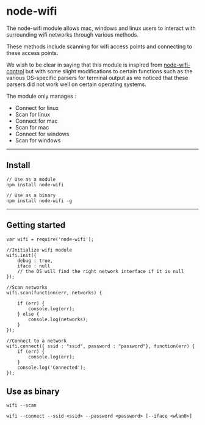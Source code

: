 
node-wifi
===================


The node-wifi module allows mac, windows and linux users to interact with surrounding wifi networks through various methods.

These methods include scanning for wifi access points and connecting to these access points.

We wish to be clear in saying that this module is inspired from [node-wifi-control](https://github.com/msolters/wifi-control-node) but with some slight modifications to certain functions such as the various OS-specific parsers for terminal output as we noticed that these parsers did not work well on certain operating systems.


The module only manages :

* Connect for linux
* Scan for linux
* Connect for mac
* Scan for mac
* Connect for windows
* Scan for windows


----------

Install
-------------

    // Use as a module
    npm install node-wifi 

    // Use as a binary
    npm install node-wifi -g

----------

Getting started 
-------------


    var wifi = require('node-wifi');

    //Initialize wifi module
    wifi.init({
        debug : true,
        iface : null
        // the OS will find the right network interface if it is null  
    });

    //Scan networks
    wifi.scan(function(err, networks) {

        if (err) {
            console.log(err);
        } else {
            console.log(networks);
        }
    });

    //Connect to a network
    wifi.connect({ ssid : "ssid", password : "password"}, function(err) {
        if (err) {
            console.log(err);
        }
        console.log('Connected');
    }); 



Use as binary 
-------------

    wifi --scan 

    wifi --connect --ssid <ssid> --password <password> [--iface <wlan0>]
